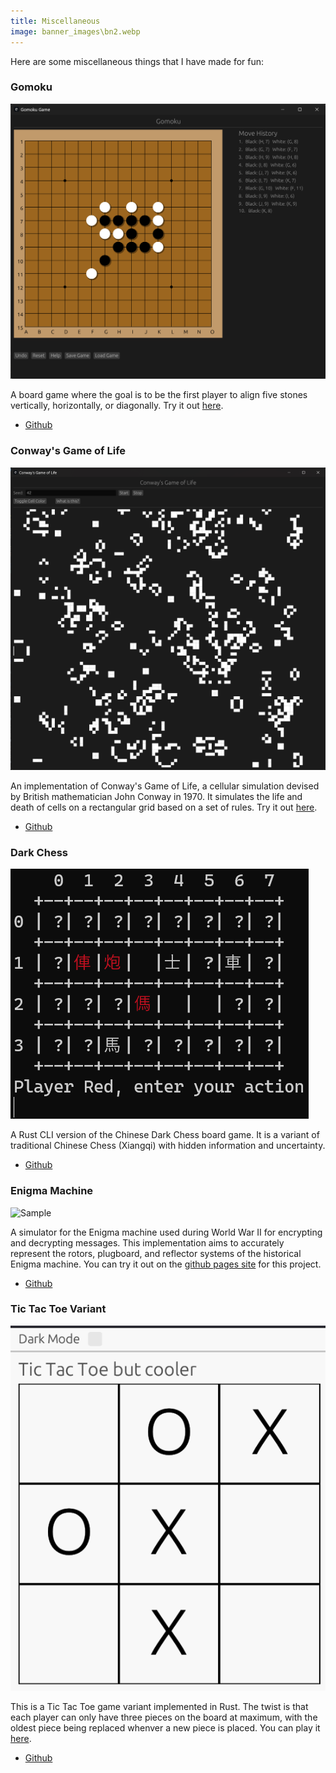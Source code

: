```yaml
---
title: Miscellaneous
image: banner_images\bn2.webp
---
```


Here are some miscellaneous things that I have made for fun:

<section>
    <h3 class="major">Gomoku</h3>
    <img class="image fit" src="https://github.com/rbnyng/rust_gomoku/raw/main/img/game.png?raw=true" alt="Sample" />
    <p>A board game where the goal is to be the first player to align five stones vertically, horizontally, or diagonally. Try it out <a href="https://rbnyng.github.io/rust_gomoku/">here</a>.</p>
    <ul class="icons">
		<li><a href="https://github.com/rbnyng/rust_gomoku" class="icon fa-github"><span class="label">Github</span></a></li>
	</ul>
</section>

<section>
    <h3 class="major">Conway's Game of Life</h3>
    <img class="image fit" src="https://github.com/rbnyng/conway_gameoflife/raw/main/img/game.png?raw=true" alt="Sample" />
    <p>An implementation of Conway's Game of Life, a cellular simulation devised by British mathematician John Conway in 1970. It simulates the life and death of cells on a rectangular grid based on a set of rules. Try it out <a href="https://rbnyng.github.io/conway_gameoflife/">here</a>.</p>
    <ul class="icons">
		<li><a href="https://github.com/rbnyng/conway_gameoflife" class="icon fa-github"><span class="label">Github</span></a></li>
	</ul>
</section>

<section>
    <h3 class="major">Dark Chess</h3>
    <img class="image" src="https://github.com/rbnyng/rust_dark_chess/raw/main/img/screenshot.png?raw=true" alt="Sample" />
    <p>A Rust CLI version of the Chinese Dark Chess board game. It is a variant of traditional Chinese Chess (Xiangqi) with hidden information and uncertainty.</p>
    <ul class="icons">
		<li><a href="https://github.com/rbnyng/rust_dark_chess" class="icon fa-github"><span class="label">Github</span></a></li>
	</ul>
</section>

<section>
    <h3 class="major">Enigma Machine</h3>
    <img class="image" src="https://github.com/rbnyng/enigma_machine/raw/main/img/game.png?raw=true" alt="Sample" />
    <p>A simulator for the Enigma machine used during World War II for encrypting and decrypting messages. This implementation aims to accurately represent the rotors, plugboard, and reflector systems of the historical Enigma machine. You can try it out on the <a href="https://rbnyng.github.io/enigma_machine/">github pages site</a> for this project.</p>
    <ul class="icons">
		<li><a href="https://github.com/rbnyng/enigma_machine" class="icon fa-github"><span class="label">Github</span></a></li>
	</ul>
</section>

<section>
    <h3 class="major">Tic Tac Toe Variant</h3>
    <img class="image" src="https://github.com/rbnyng/cooler_tic_tac_toe/raw/main/img/game.png?raw=true" alt="Sample" />
    <p>This is a Tic Tac Toe game variant implemented in Rust. The twist is that each player can only have three pieces on the board at maximum, with the oldest piece being replaced whenver a new piece is placed. You can play it <a href="https://rbnyng.github.io/cooler_tic_tac_toe/">here</a>.</p>
    <ul class="icons">
		<li><a href="https://github.com/rbnyng/cooler_tic_tac_toe" class="icon fa-github"><span class="label">Github</span></a></li>
	</ul>
</section>
